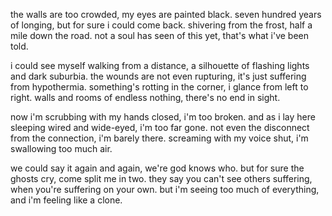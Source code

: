 the walls are too crowded,
my eyes are painted black.
seven hundred years of longing,
but for sure i could come back.
shivering from the frost,
half a mile down the road.
not a soul has seen of this yet,
that's what i've been told.

i could see myself walking from a distance,
a silhouette of flashing lights and dark suburbia. 
the wounds are not even rupturing,
it's just suffering from hypothermia.
something's rotting in the corner,
i glance from left to right.
walls and rooms of endless nothing,
there's no end in sight.

now i'm scrubbing with my hands closed,
i'm too broken.
and as i lay here sleeping wired and wide-eyed,
i'm too far gone.
not even the disconnect from the connection,
i'm barely there.
screaming with my voice shut,
i'm swallowing too much air. 

we could say it again and again,
we're god knows who. 
but for sure the ghosts cry,
come split me in two. 
they say you can't see others suffering,
when you're suffering on your own.
but i'm seeing too much of everything,
and i'm feeling like a clone.